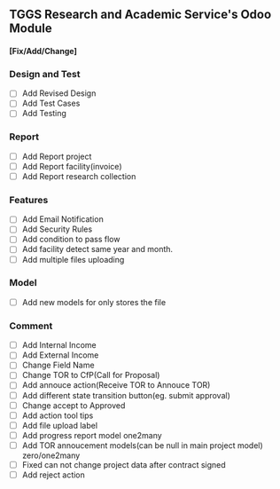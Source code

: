 ## TGGS Research and Academic Service's Odoo Module


#### [Fix/Add/Change]


### Design and Test
- [ ] Add Revised Design
- [ ] Add Test Cases
- [ ] Add Testing

### Report
- [ ] Add Report project
- [ ] Add Report facility(invoice)
- [ ] Add Report research collection

### Features
- [ ] Add Email Notification
- [ ] Add Security Rules
- [ ] Add condition to pass flow
- [ ] Add facility detect same year and month.
- [ ] Add multiple files uploading

### Model
- [ ] Add new models for only stores the file

### Comment
- [ ] Add Internal Income
- [ ] Add External Income
- [ ] Change Field Name
- [ ] Change TOR to CfP(Call for Proposal)
- [ ] Add annouce action(Receive TOR to Annouce TOR)
- [ ] Add different state transition button(eg. submit approval)
- [ ] Change accept to Approved
- [ ] Add action tool tips
- [ ] Add file upload label
- [ ] Add progress report model one2many
- [ ] Add TOR annoucement models(can be null in main project model) zero/one2many
- [ ] Fixed can not change project data after contract signed
- [ ] Add reject action
